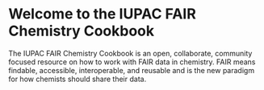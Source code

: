 # Welcome to the IUPAC FAIR Chemistry Cookbook

The IUPAC FAIR Chemistry Cookbook is an open, collaborate, community focused resource on how to work with FAIR data in chemistry. FAIR means findable, accessible, interoperable, and reusable and is the new paradigm for how chemists should share their data.


```{tableofcontents}
```
